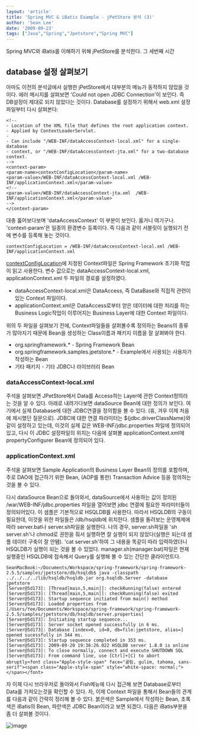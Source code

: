 ```yaml
---
layout: 'article'
title: 'Spring MVC & iBatis Example - jPetStore 분석 (3)'
author: 'Sean Lee'
date: '2009-09-23'
tags: ["Java","Spring","Jpetstore","Spring MVC"]
---
```


Spring MVC와 iBatis를 이해하기 위해 jPetStore를 분석한다. 그 세번째 시간

## database 설정 살펴보기

아마도 이전의 분석글에서 실행한 jPetStore에서 대부분의 메뉴가 동작하지 않았을 것이다. 에러 메시지를 살펴보면 'Could not open JDBC Connection'이 보인다. 즉 DB설정이 제대로 되지 않았다는 것이다. Database를 설정하기 위해서 web.xml 설정파일부터 다시 살펴본다:

    <!--
    - Location of the XML file that defines the root application context.
    - Applied by ContextLoaderServlet.
    -
    - Can include "/WEB-INF/dataAccessContext-local.xml" for a single-database
    - context, or "/WEB-INF/dataAccessContext-jta.xml" for a two-database context.
    -->
    <context-param>
    <param-name>contextConfigLocation</param-name>
    <param-value>/WEB-INF/dataAccessContext-local.xml /WEB-INF/applicationContext.xml</param-value>
    <!--
    <param-value>/WEB-INF/dataAccessContext-jta.xml  /WEB-INF/applicationContext.xml</param-value>
    -->
    </context-param> 

대충 훓어보다보며 'dataAccessContext' 이 부분이 보인다. 옳거니 여기구나. 'context-param'은 일종의 환경변수 등록이다. 즉 다음과 같이 서블릿이 실행되기 전에 변수를 등록해 놓는 것이다.

    contextConfigLocation = /WEB-INF/dataAccessContext-local.xml /WEB-INF/applicationContext.xml 

[contextConfigLocation](http://static.springsource.org/spring/docs/2.5.x/api/org/springframework/web/context/ContextLoader.html)에 지정된 Context파일은 Spring Framework 초기화 작업이 읽고 사용한다. 변수 값으로는 dataAccessContext-local.xml, applicationContext.xml 두 파일의 경로를 설정하였다.

 * dataAccessContext-local.xml은 DataAccess, 즉 DataBase와 직접적 관련이 있는 Context 파일이다.
 * applicationContext.xml은 DataAccess로부터 얻은 데이터에 대한 처리를 하는 Business Logic작업이 이루어지는 Business Layer에 대한 Context 파일이다.

위의 두 파일을 살펴보기 전에, Context파일들을 살펴볼수록 정의하는 Beans의 종류가 많아지기 때문에 Bean을 생성하는 Class이름과 패키지 이름을 잘 살펴봐야 한다.

 * org.springframework.\* - Spring Framework Bean
 * org.springframework.samples.jpetstore.\* - Example에서 사용되는 사용자가 작성하는 Bean
 * 기타 패키지 - 기타 JDBC나 라이브러리 Bean

### dataAccessContext-local.xml

주석을 살펴보면 JPetStore에서 Data를 Access하는 Layer에 관한 Context정의라는 것을 알 수 있다. 아래로 내려가다보면 dataSource Bean에 대한 정의가 보인다. 여기에서 실제 Database에 대한 JDBC연결을 정의함을 볼 수 있다. (휴, 겨우 이제 처음에 제시했던 질문으로). JDBC에 대한 연결 파라미터는 ${jdbc.driverClassName}와 같이 설정하고 있는데, 이것의 실제 값은 WEB-INF/jdbc.properties 파일에 정의되어 있고, 다시 이 JDBC 설정파일의 위치는 다음에 살펴볼 applicationContext.xml에 propertyConfigurer Bean에 정의되어 있다.

### applicationContext.xml

주석을 살펴보면 Sample Application의 Business Layer Bean의 정의를 포함하며, 주로 DAO에 접근하기 위한 Bean, (AOP를 통한) Transaction Advice 등을 정의하는 것을 볼 수 있다.

다시 dataSource Bean으로 돌아와서, dataSource에서 사용하는 값이 정의된 /war/WEB-INF/jdbc.properties 파일을 열어보면 jdbc 연결에 필요한 파라미터들이 정의되어있다. 이 샘플은 기본적으로 HSQLDB를 사용한다. 따라서 HSQLDB의 구동이 필요한데, 이것을 위한 파일들은 /db/hsqldb에 위치한다. 샘플을 돌려보는 운영체제에 따라 server.bat나 server.sh파일을 실행한다. 나의 경우, server.sh파일을 'sh server.sh'나 chmod로 권한을 줘서 실행하면 잘 실행이 되지 않았다(실행은 되는데 샘플 데이터 구축이 잘 안됌). 'cat server.sh'하여 그 내용을 똑같이 따라 입력하였더니 HSQLDB가 실행이 되는 것을 볼 수 있었다. manager.sh(manager.bat)파일은 현재 실행중인 HSQLDB에 접속해서 Query를 실행해 볼 수 있는 간단한 클라이언트다.

    SeanMacBook:~/Documents/Workspace/spring-framework/spring-framework-2.5.5/samples/jpetstore/db/hsqldb$ java -classpath ../../../../lib/hsqldb/hsqldb.jar org.hsqldb.Server -database jpetstore
    [Server@5d173]: [Thread[main,5,main]]: checkRunning(false) entered
    [Server@5d173]: [Thread[main,5,main]]: checkRunning(false) exited
    [Server@5d173]: Startup sequence initiated from main() method
    [Server@5d173]: Loaded properties from [/Users/Yee/Documents/Workspace/spring-framework/spring-framework-2.5.5/samples/jpetstore/db/hsqldb/server.properties]
    [Server@5d173]: Initiating startup sequence...
    [Server@5d173]: Server socket opened successfully in 6 ms.
    [Server@5d173]: Database [index=0, id=0, db=file:jpetstore, alias=] opened sucessfully in 344 ms.
    [Server@5d173]: Startup sequence completed in 353 ms.
    [Server@5d173]: 2009-09-20 19:36:26.022 HSQLDB server 1.8.0 is online
    [Server@5d173]: To close normally, connect and execute SHUTDOWN SQL
    [Server@5d173]: From command line, use [Ctrl]+[C] to abort abruptly<font class="Apple-style-span" face="굴림, gulim, tahoma, sans-serif"><span class="Apple-style-span" style="white-space: normal;">
    </span></font> 

자 이제 다시 브라우저로 돌아와서 Fish메뉴에 다시 접근해 보면 Database로부터 Data를 가져오는것을 확인할 수 있다. 자, 이제 Context 파일을 통해서 Bean들의 관계를 다음과 같이 간략히 정리해 볼 수 있다. 붉은색은 Sample에서 작성하는 Bean, 초록색은 iBatis의 Bean, 파란색은 JDBC Bean이라고 보면 되겠다. 다음은 iBatis부분을 좀 더 살펴볼 것이다.

![image](http://dogfeet-support.appspot.com/static/tistory/150.attachment.jpetstoreBeans.png)

